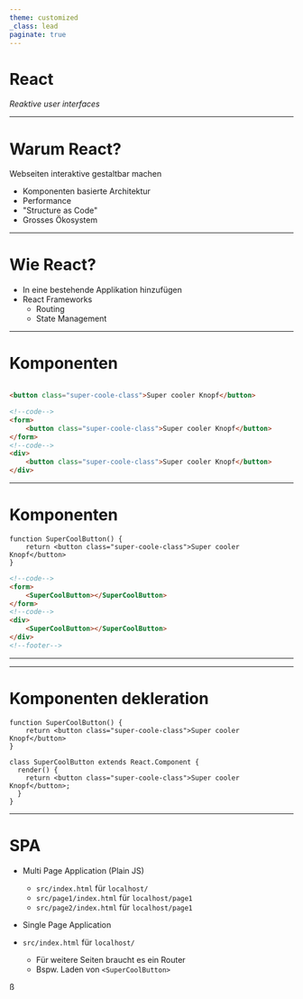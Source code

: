 ```yaml
---
theme: customized
_class: lead
paginate: true
---
```


# React

*Reaktive user interfaces*

--- 

# Warum **React**?

Webseiten interaktive gestaltbar machen

* Komponenten basierte Architektur
* Performance
* "Structure as Code"
* Grosses Ökosystem

---

# Wie **React**?

* In eine bestehende Applikation hinzufügen
* React Frameworks
    * Routing
    * State Management

---

# Komponenten

```html

<button class="super-coole-class">Super cooler Knopf</button>
```

```html
<!--code-->
<form>
    <button class="super-coole-class">Super cooler Knopf</button>
</form>
<!--code-->
<div>
    <button class="super-coole-class">Super cooler Knopf</button>
</div>
```

---

# Komponenten

```tsx
function SuperCoolButton() {
    return <button class="super-coole-class">Super cooler Knopf</button>
}
```

```html
<!--code-->
<form>
    <SuperCoolButton></SuperCoolButton>
</form>
<!--code-->
<div>
    <SuperCoolButton></SuperCoolButton>
</div>
<!--footer-->
```

---

---

# Komponenten dekleration

```tsx
function SuperCoolButton() {
    return <button class="super-coole-class">Super cooler Knopf</button>
}
```

```tsx
class SuperCoolButton extends React.Component {
  render() {
    return <button class="super-coole-class">Super cooler Knopf</button>;
  }
}
```

---

# SPA

* Multi Page Application (Plain JS)
    * `src/index.html` für `localhost/`
    * `src/page1/index.html` für `localhost/page1`
    * `src/page2/index.html` für `localhost/page1`

* Single Page Application
* `src/index.html` für `localhost/`
    * Für weitere Seiten braucht es ein Router
    * Bspw. Laden von `<SuperCoolButton>`

ß
